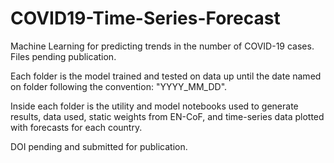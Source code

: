 # COVID19-Time-Series-Forecast
Machine Learning for predicting trends in the number of COVID-19 cases. Files pending publication.

Each folder is the model trained and tested on data up until the date named on folder following the convention: "YYYY_MM_DD". 

Inside each folder is the utility and model notebooks used to generate results, data used, static weights from EN-CoF, and time-series data plotted with forecasts for each country.

DOI pending and submitted for publication.

